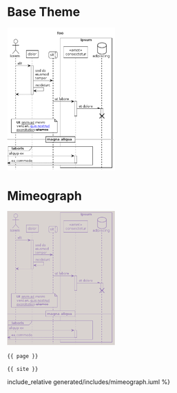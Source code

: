 # Base Theme

<img src="generated/images/base.png" alt="TODO" width="250"/>

# Mimeograph

<a href="../examples/mimeograph.puml"><img src="generated/images/mimeograph.png" alt="" width="250"/></a>
<pre><code>{{ page }}</code></pre>
<pre><code>{{ site }}</code></pre>

include_relative generated/includes/mimeograph.iuml %}</code></pre>
